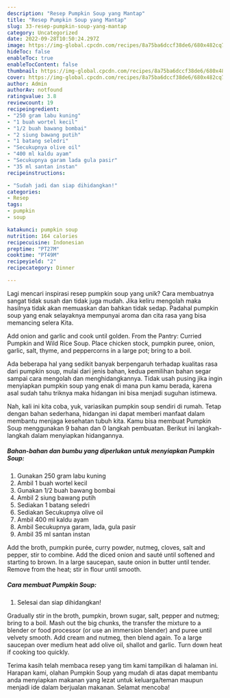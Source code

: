 ```yaml
---
description: "Resep Pumpkin Soup yang Mantap"
title: "Resep Pumpkin Soup yang Mantap"
slug: 33-resep-pumpkin-soup-yang-mantap
category: Uncategorized
date: 2022-09-28T10:50:24.297Z
image: https://img-global.cpcdn.com/recipes/8a75ba6dccf38de6/680x482cq70/pumpkin-soup-foto-resep-utama.jpg
hideToc: false
enableToc: true
enableTocContent: false
thumbnail: https://img-global.cpcdn.com/recipes/8a75ba6dccf38de6/680x482cq70/pumpkin-soup-foto-resep-utama.jpg
cover: https://img-global.cpcdn.com/recipes/8a75ba6dccf38de6/680x482cq70/pumpkin-soup-foto-resep-utama.jpg
author: Admin
authorAv: notfound
ratingvalue: 3.8
reviewcount: 19
recipeingredient:
- "250 gram labu kuning"
- "1 buah wortel kecil"
- "1/2 buah bawang bombai"
- "2 siung bawang putih"
- "1 batang seledri"
- "Secukupnya olive oil"
- "400 ml kaldu ayam"
- "Secukupnya garam lada gula pasir"
- "35 ml santan instan"
recipeinstructions:

- "Sudah jadi dan siap dihidangkan!"
categories:
- Resep
tags:
- pumpkin
- soup

katakunci: pumpkin soup 
nutrition: 164 calories
recipecuisine: Indonesian
preptime: "PT27M"
cooktime: "PT49M"
recipeyield: "2"
recipecategory: Dinner

---
```





Lagi mencari inspirasi resep pumpkin soup yang unik? Cara membuatnya sangat tidak susah dan tidak juga mudah. Jika keliru mengolah maka hasilnya tidak akan memuaskan dan bahkan tidak sedap. Padahal pumpkin soup yang enak selayaknya mempunyai aroma dan cita rasa yang bisa memancing selera Kita.





Add onion and garlic and cook until golden. From the Pantry: Curried Pumpkin and Wild Rice Soup. Place chicken stock, pumpkin puree, onion, garlic, salt, thyme, and peppercorns in a large pot; bring to a boil.

Ada beberapa hal yang sedikit banyak berpengaruh terhadap kualitas rasa dari pumpkin soup, mulai dari jenis bahan, kedua pemilihan bahan segar sampai cara mengolah dan menghidangkannya. Tidak usah pusing jika ingin menyiapkan pumpkin soup yang enak di mana pun kamu berada, karena asal sudah tahu triknya maka hidangan ini bisa menjadi suguhan istimewa.






Nah, kali ini kita coba, yuk, variasikan pumpkin soup sendiri di rumah. Tetap dengan bahan sederhana, hidangan ini dapat memberi manfaat dalam membantu menjaga kesehatan tubuh kita. Kamu bisa membuat Pumpkin Soup menggunakan 9 bahan dan 0 langkah pembuatan. Berikut ini langkah-langkah dalam menyiapkan hidangannya.

<!--inarticleads1-->

##### Bahan-bahan dan bumbu yang diperlukan untuk menyiapkan Pumpkin Soup:

1. Gunakan 250 gram labu kuning
1. Ambil 1 buah wortel kecil
1. Gunakan 1/2 buah bawang bombai
1. Ambil 2 siung bawang putih
1. Sediakan 1 batang seledri
1. Sediakan Secukupnya olive oil
1. Ambil 400 ml kaldu ayam
1. Ambil Secukupnya garam, lada, gula pasir
1. Ambil 35 ml santan instan


Add the broth, pumpkin purée, curry powder, nutmeg, cloves, salt and pepper, stir to combine. Add the diced onion and sauté until softened and starting to brown. In a large saucepan, saute onion in butter until tender. Remove from the heat; stir in flour until smooth. 

<!--inarticleads2-->

##### Cara membuat Pumpkin Soup:


1. Selesai dan siap dihidangkan!

Gradually stir in the broth, pumpkin, brown sugar, salt, pepper and nutmeg; bring to a boil. Mash out the big chunks, the transfer the mixture to a blender or food processor (or use an immersion blender) and puree until velvety smooth. Add cream and nutmeg, then blend again. To a large saucepan over medium heat add olive oil, shallot and garlic. Turn down heat if cooking too quickly. 

Terima kasih telah membaca resep yang tim kami tampilkan di halaman ini. Harapan kami, olahan Pumpkin Soup yang mudah di atas dapat membantu anda menyiapkan makanan yang lezat untuk keluarga/teman maupun menjadi ide dalam berjualan makanan. Selamat mencoba!
